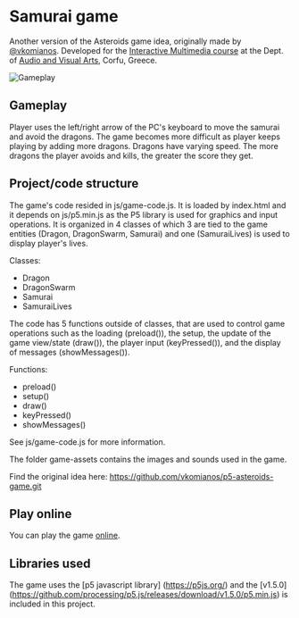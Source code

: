 # Samurai game
Another version of the Asteroids game idea, originally made by <a href="https://github.com/vkomianos" target="_blank">@vkomianos</a>. Developed for the <a href="https://avarts.ionio.gr/en/studies/undergraduate/courses-descriptions/ava341/" target="_blank">Interactive Multimedia course</a> at the Dept. of <a href="https://avarts.ionio.gr" target="_blank">Audio and Visual Arts</a>, Corfu, Greece.

![Gameplay](/docs/samurai-gameplay.gif)

## Gameplay
Player uses the left/right arrow of the PC's keyboard to move the samurai and avoid the dragons. The game becomes more difficult as player keeps playing by adding more dragons. Dragons have varying speed. The more dragons the player avoids and kills, the greater the score they get.

## Project/code structure
The game's code resided in js/game-code.js. It is loaded by index.html and it depends on js/p5.min.js as the P5 library is used for graphics and input operations. It is organized in 4 classes of which 3 are tied to the game entities (Dragon, DragonSwarm, Samurai) and one (SamuraiLives) is used to display player's lives.

Classes:
- Dragon
- DragonSwarm
- Samurai
- SamuraiLives

The code has 5 functions outside of classes, that are used to control game operations such as the loading (preload()), the setup, the update of the game view/state (draw()), the player input (keyPressed()), and the display of messages (showMessages()).

Functions:
- preload()
- setup()
- draw()
- keyPressed()
- showMessages()

See js/game-code.js for more information.

The folder game-assets contains the images and sounds used in the game.

Find the original idea here: https://github.com/vkomianos/p5-asteroids-game.git

## Play online
You can play the game <a href="https://dimitris-thomopoulos.github.io/p5-asteroids-game/game.html" target="new">online</a>.

## Libraries used
The game uses the [p5 javascript library] (https://p5js.org/) and the [v1.5.0] (https://github.com/processing/p5.js/releases/download/v1.5.0/p5.min.js) is included in this project.
